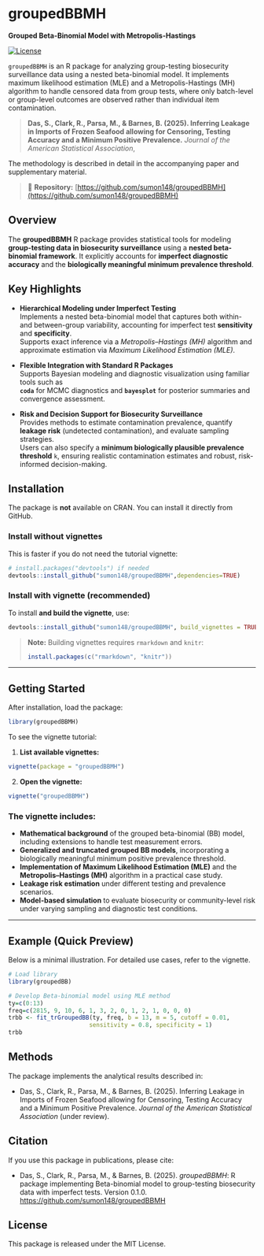 # groupedBBMH

**Grouped Beta-Binomial Model with Metropolis-Hastings**

[![License](https://img.shields.io/badge/license-MIT-blue.svg)](LICENSE)

`groupedBBMH` is an R package for analyzing group-testing biosecurity surveillance data using a nested beta-binomial model. 
It implements maximum likelihood estimation (MLE) and a Metropolis-Hastings (MH) algorithm to handle censored data from group tests, where only batch-level or group-level outcomes are observed rather than individual item contamination.



> **Das, S., Clark, R., Parsa, M., &  Barnes, B. (2025). Inferring Leakage in Imports of Frozen Seafood allowing for Censoring, Testing Accuracy and a Minimum Positive Prevalence.**
> *Journal of the American Statistical Association*, 

The methodology is described in detail in the accompanying paper and supplementary material.

> 📘 **Repository:**
> [https://github.com/sumon148/groupedBBMH](https://github.com/sumon148/groupedBBMH)

## Overview

The **groupedBBMH** R package provides statistical tools for modeling 
**group-testing data in biosecurity surveillance** using a 
**nested beta-binomial framework**. 
It explicitly accounts for **imperfect diagnostic accuracy** and the 
**biologically meaningful minimum prevalence threshold**.

## Key Highlights

- **Hierarchical Modeling under Imperfect Testing**  
  Implements a nested beta-binomial model that captures both within- and between-group variability, 
  accounting for imperfect test **sensitivity** and **specificity**.  
  Supports exact inference via a *Metropolis–Hastings (MH)* algorithm and 
  approximate estimation via *Maximum Likelihood Estimation (MLE)*.

- **Flexible Integration with Standard R Packages**  
  Supports Bayesian modeling and diagnostic visualization using familiar tools such as  
  **`coda`** for MCMC diagnostics and **`bayesplot`** for posterior summaries and convergence assessment.
  
- **Risk and Decision Support for Biosecurity Surveillance**  
  Provides methods to estimate contamination prevalence, quantify 
  **leakage risk** (undetected contamination), and evaluate sampling strategies.  
  Users can also specify a **minimum biologically plausible prevalence threshold** `k`, 
  ensuring realistic contamination estimates and robust, risk-informed decision-making.


## Installation

The package is **not** available on CRAN. You can install it directly from GitHub.

### Install without vignettes

This is faster if you do not need the tutorial vignette:

```r
# install.packages("devtools") if needed
devtools::install_github("sumon148/groupedBBMH",dependencies=TRUE)
```

### Install with vignette (recommended)

To install **and build the vignette**, use:

```r
devtools::install_github("sumon148/groupedBBMH", build_vignettes = TRUE)
```

> **Note:** Building vignettes requires `rmarkdown` and `knitr`:
>
> ```r
> install.packages(c("rmarkdown", "knitr"))
> ```

---

## Getting Started

After installation, load the package:

```r
library(groupedBBMH)
```

To see the vignette tutorial:

1. **List available vignettes:**

```r
vignette(package = "groupedBBMH")
```

2. **Open the vignette:**

```r
vignette("groupedBBMH")
```

### The vignette includes:

- **Mathematical background** of the grouped beta-binomial (BB) model, including extensions to handle test measurement errors.  
- **Generalized and truncated grouped BB models**, incorporating a biologically meaningful minimum positive prevalence threshold.  
- **Implementation of Maximum Likelihood Estimation (MLE)** and the **Metropolis–Hastings (MH)** algorithm in a practical case study.  
- **Leakage risk estimation** under different testing and prevalence scenarios.  
- **Model-based simulation** to evaluate biosecurity or community-level risk under varying sampling and diagnostic test conditions.


---

## Example (Quick Preview)

Below is a minimal illustration. For detailed use cases, refer to the vignette.

```r
# Load library
library(groupedBB)

# Develop Beta-binomial model using MLE method
ty=c(0:13)
freq=c(2815, 9, 10, 6, 1, 3, 2, 0, 1, 2, 1, 0, 0, 0)
trbb <- fit_trGroupedBB(ty, freq, b = 13, m = 5, cutoff = 0.01,
                       sensitivity = 0.8, specificity = 1)
trbb
```


## Methods

The package implements the analytical results described in:

* Das, S., Clark, R., Parsa, M., & Barnes, B. (2025). Inferring Leakage in Imports of Frozen Seafood allowing for Censoring, Testing Accuracy and a Minimum Positive Prevalence. *Journal of the American Statistical Association* (under review).



## Citation

If you use this package in publications, please cite:

* Das, S., Clark, R., Parsa, M., & Barnes, B. (2025). *groupedBBMH*: R package implementing Beta-binomial model to group-testing biosecurity data with imperfect tests. Version 0.1.0. https://github.com/sumon148/groupedBBMH


## License

This package is released under the MIT License.

